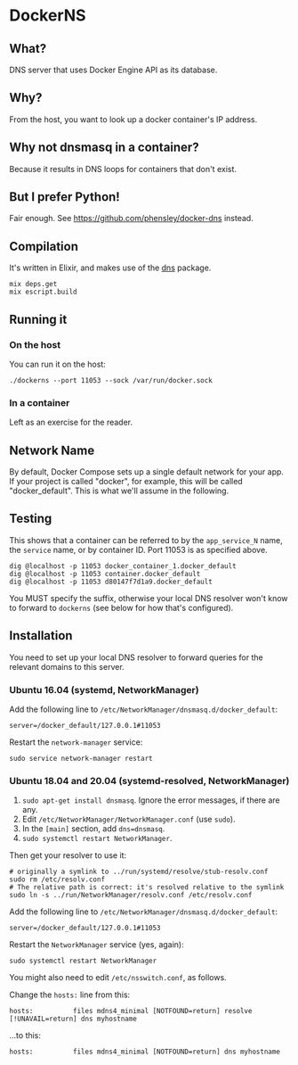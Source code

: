 # DockerNS

## What?

DNS server that uses Docker Engine API as its database.

## Why?

From the host, you want to look up a docker container's IP address.

## Why not dnsmasq in a container?

Because it results in DNS loops for containers that don't exist.

## But I prefer Python!

Fair enough. See https://github.com/phensley/docker-dns instead.

## Compilation

It's written in Elixir, and makes use of the [dns](https://hex.pm/packages/dns) package.

```
mix deps.get
mix escript.build
```

## Running it

### On the host

You can run it on the host:

```
./dockerns --port 11053 --sock /var/run/docker.sock
```

### In a container

Left as an exercise for the reader.

## Network Name

By default, Docker Compose sets up a single default network for your app. If your
project is called "docker", for example, this will be called "docker_default". This is
what we'll assume in the following.

## Testing

This shows that a container can be referred to by the `app_service_N` name, the
`service` name, or by container ID. Port 11053 is as specified above.

```
dig @localhost -p 11053 docker_container_1.docker_default
dig @localhost -p 11053 container.docker_default
dig @localhost -p 11053 d80147f7d1a9.docker_default
```

You MUST specify the suffix, otherwise your local DNS resolver won't know to forward
to `dockerns` (see below for how that's configured).

## Installation

You need to set up your local DNS resolver to forward queries for the relevant
domains to this server.

### Ubuntu 16.04 (systemd, NetworkManager)

Add the following line to `/etc/NetworkManager/dnsmasq.d/docker_default`:

    server=/docker_default/127.0.0.1#11053

Restart the `network-manager` service:

    sudo service network-manager restart

### Ubuntu 18.04 and 20.04 (systemd-resolved, NetworkManager)

1. `sudo apt-get install dnsmasq`. Ignore the error messages, if there are any.
2. Edit `/etc/NetworkManager/NetworkManager.conf` (use `sudo`).
3. In the `[main]` section, add `dns=dnsmasq`.
4. `sudo systemctl restart NetworkManager`.

Then get your resolver to use it:

    # originally a symlink to ../run/systemd/resolve/stub-resolv.conf
    sudo rm /etc/resolv.conf
    # The relative path is correct: it's resolved relative to the symlink
    sudo ln -s ../run/NetworkManager/resolv.conf /etc/resolv.conf

Add the following line to `/etc/NetworkManager/dnsmasq.d/docker_default`:

    server=/docker_default/127.0.0.1#11053

Restart the `NetworkManager` service (yes, again):

    sudo systemctl restart NetworkManager

You might also need to edit `/etc/nsswitch.conf`, as follows.

Change the `hosts:` line from this:

    hosts:          files mdns4_minimal [NOTFOUND=return] resolve [!UNAVAIL=return] dns myhostname

...to this:

    hosts:          files mdns4_minimal [NOTFOUND=return] dns myhostname
